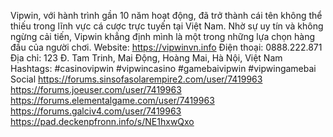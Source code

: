 Vipwin, với hành trình gần 10 năm hoạt động, đã trở thành cái tên không thể thiếu trong lĩnh vực cá cược trực tuyến tại Việt Nam. Nhờ sự uy tín và không ngừng cải tiến, Vipwin khẳng định mình là một trong những lựa chọn hàng đầu của người chơi.
Website: https://vipwinvn.info
Điện thoại: 0888.222.871
Địa chỉ: 123 Đ. Tam Trinh, Mai Động, Hoàng Mai, Hà Nội, Việt Nam
Hashtags: #casinovipwin #vipwincasino #gamebaivipwin #vipwingamebai
Social
https://forums.sinsofasolarempire2.com/user/7419963
https://forums.joeuser.com/user/7419963
https://forums.elementalgame.com/user/7419963
https://forums.galciv4.com/user/7419963
https://pad.deckenpfronn.info/s/NE1hxwQxo